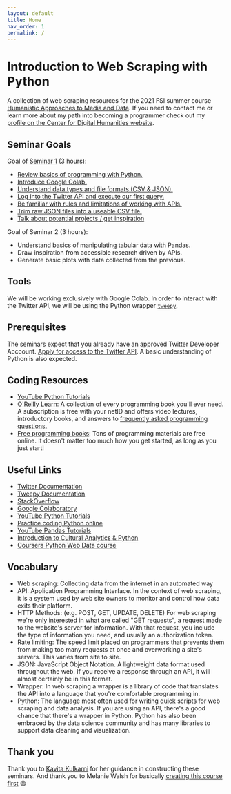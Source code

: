 ```yaml
---
layout: default
title: Home
nav_order: 1
permalink: /
---
```


# Introduction to Web Scraping with Python

A collection of web scraping resources for the 2021 FSI summer course [Humanistic Approaches to Media and Data](https://sifp.princeton.edu/humcf).
If you need to contact me or learn more about my path into becoming a programmer check out my [profile on the Center for Digital Humanities website](https://cdh.princeton.edu/people/kevin-mcelwee/).

## Seminar Goals

Goal of [Seminar 1](seminar-1/index) (3 hours):

* [Review basics of programming with Python.](seminar-1/python)
* [Introduce Google Colab.](seminar-1/colab)
* [Understand data types and file formats (CSV & JSON).](seminar-1/json-and-csv)
* [Log into the Twitter API and execute our first query.](seminar-1/tweepy)
* [Be familiar with rules and limitations of working with APIs.](seminar-1/apis)
* [Trim raw JSON files into a useable CSV file.](seminar-1/munge-json)
* [Talk about potential projects / get inspiration](seminar-1/examples)


Goal of Seminar 2 (3 hours):

* Understand basics of manipulating tabular data with Pandas.
* Draw inspiration from accessible research driven by APIs.
* Generate basic plots with data collected from the previous.

## Tools

We will be working exclusively with Google Colab. In order to interact with the 
Twitter API, we will be using the Python wrapper [`tweepy`](https://docs.tweepy.org/en/stable/).

## Prerequisites

The seminars expect that you already have an approved Twitter Developer Acccount. 
[Apply for access to the Twitter API](https://developer.twitter.com/en/apply-for-access).
A basic understanding of Python is also expected.

## Coding Resources

* [YouTube Python Tutorials](https://www.youtube.com/results?search_query=python+tutorials)
* [O'Reilly Learn](https://learning.oreilly.com/home/): A collection of every programming
book you'll ever need. A subscription is free with your netID and offers video lectures,
introductory books, and answers to [frequently asked programming questions.](https://learning.oreilly.com/answers/search/)
* [Free programming books](https://github.com/EbookFoundation/free-programming-books/blob/master/books/free-programming-books.md#python):
    Tons of programming materials are free online. It doesn't matter too much how you get
    started, as long as you just start!

## Useful Links

* [Twitter Documentation](https://developer.twitter.com/en/docs)
* [Tweepy Documentation](https://docs.tweepy.org/en/stable/)
* [StackOverflow](https://stackoverflow.com/)
* [Google Colaboratory](https://colab.research.google.com)
* [YouTube Python Tutorials](https://www.youtube.com/results?search_query=python+tutorials)
* [Practice coding Python online](https://www.hackerrank.com/domains/python)
* [YouTube Pandas Tutorials](https://www.youtube.com/results?search_query=pandas+tutorials)
* [Introduction to Cultural Analytics & Python](https://melaniewalsh.github.io/Intro-Cultural-Analytics/welcome.html)
* [Coursera Python Web Data course](https://www.coursera.org/learn/python-network-data)

## Vocabulary

* Web scraping: Collecting data from the internet in an automated way
* API: Application Programming Interface. In the context of web scraping, it is a system used by web site owners to monitor and control how data exits their platform.
* HTTP Methods: (e.g. POST, GET, UPDATE, DELETE) For web scraping we're only interested in what are called "GET requests", a request made to the website's server for information. With that request, you include the type of information you need, and usually an authorization token.
* Rate limiting: The speed limit placed on programmers that prevents them from making too many requests at once and overworking a site's servers. This varies from site to site.
* JSON: JavaScript Object Notation. A lightweight data format used throughout the web. If you receive a response through an API, it will almost certainly be in this format.
* Wrapper: In web scraping a wrapper is a library of code that translates the API into a language that you're comfortable programming in.
* Python: The language most often used for writing quick scripts for web scraping and data analysis. If you are using an API, there's a good chance that there's a wrapper in Python. Python has also been embraced by the data science community and has many libraries to support data cleaning and visualization.

## Thank you 

Thank you to [Kavita Kulkarni](https://cdh.princeton.edu/people/kavita-kulkarni/) for her guidance in constructing these seminars. And thank you to Melanie Walsh for basically [creating this course first](https://melaniewalsh.github.io/Intro-Cultural-Analytics/welcome.html) 😄
